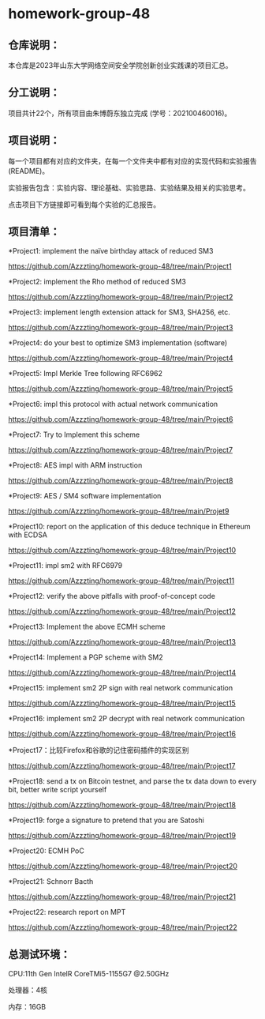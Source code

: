 # homework-group-48
## 仓库说明：
本仓库是2023年山东大学网络空间安全学院创新创业实践课的项目汇总。
## 分工说明：
项目共计22个，所有项目由朱博蔚东独立完成 (学号：202100460016)。
## 项目说明：
每一个项目都有对应的文件夹，在每一个文件夹中都有对应的实现代码和实验报告(README)。

实验报告包含：实验内容、理论基础、实验思路、实验结果及相关的实验思考。

点击项目下方链接即可看到每个实验的汇总报告。
## 项目清单：
*Project1: implement the naïve birthday attack of reduced SM3

https://github.com/Azzzting/homework-group-48/tree/main/Project1

*Project2: implement the Rho method of reduced SM3

https://github.com/Azzzting/homework-group-48/tree/main/Project2

*Project3: implement length extension attack for SM3, SHA256, etc.

https://github.com/Azzzting/homework-group-48/tree/main/Project3

*Project4: do your best to optimize SM3 implementation (software)

https://github.com/Azzzting/homework-group-48/tree/main/Project4

*Project5: Impl Merkle Tree following RFC6962

https://github.com/Azzzting/homework-group-48/tree/main/Project5

*Project6: impl this protocol with actual network communication

https://github.com/Azzzting/homework-group-48/tree/main/Project6

*Project7: Try to Implement this scheme

https://github.com/Azzzting/homework-group-48/tree/main/Project7

*Project8: AES impl with ARM instruction

https://github.com/Azzzting/homework-group-48/tree/main/Project8

*Project9: AES / SM4 software implementation

https://github.com/Azzzting/homework-group-48/tree/main/Projet9

*Project10: report on the application of this deduce technique in Ethereum with ECDSA

https://github.com/Azzzting/homework-group-48/tree/main/Project10

*Project11: impl sm2 with RFC6979

https://github.com/Azzzting/homework-group-48/tree/main/Project11

*Project12: verify the above pitfalls with proof-of-concept code

https://github.com/Azzzting/homework-group-48/tree/main/Project12

*Project13: Implement the above ECMH scheme

https://github.com/Azzzting/homework-group-48/tree/main/Project13

*Project14: Implement a PGP scheme with SM2

https://github.com/Azzzting/homework-group-48/tree/main/Project14

*Project15: implement sm2 2P sign with real network communication

https://github.com/Azzzting/homework-group-48/tree/main/Project15

*Project16: implement sm2 2P decrypt with real network communication

https://github.com/Azzzting/homework-group-48/tree/main/Project16

*Project17：比较Firefox和谷歌的记住密码插件的实现区别

https://github.com/Azzzting/homework-group-48/tree/main/Project17

*Project18: send a tx on Bitcoin testnet, and parse the tx data down to every bit, better write script yourself

https://github.com/Azzzting/homework-group-48/tree/main/Project18

*Project19: forge a signature to pretend that you are Satoshi

https://github.com/Azzzting/homework-group-48/tree/main/Project19

*Project20: ECMH PoC

https://github.com/Azzzting/homework-group-48/tree/main/Project20

*Project21: Schnorr Bacth

https://github.com/Azzzting/homework-group-48/tree/main/Project21

*Project22: research report on MPT

https://github.com/Azzzting/homework-group-48/tree/main/Project22

## 总测试环境：

CPU:11th Gen lntelR CoreTMi5-1155G7 @2.50GHz

处理器：4核

内存：16GB
